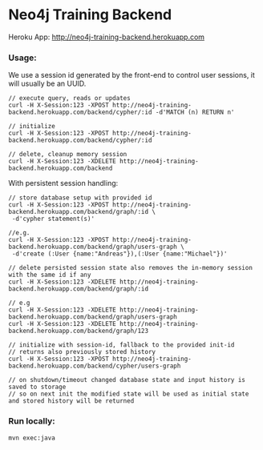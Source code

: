 # Neo4j Training Backend
    
Heroku App: http://neo4j-training-backend.herokuapp.com


### Usage:

We use a session id generated by the front-end to control user sessions, it will usually be an UUID.

````
// execute query, reads or updates
curl -H X-Session:123 -XPOST http://neo4j-training-backend.herokuapp.com/backend/cypher/:id -d'MATCH (n) RETURN n'

// initialize
curl -H X-Session:123 -XPOST http://neo4j-training-backend.herokuapp.com/backend/cypher/:id

// delete, cleanup memory session
curl -H X-Session:123 -XDELETE http://neo4j-training-backend.herokuapp.com/backend

````

With persistent session handling:
````
// store database setup with provided id
curl -H X-Session:123 -XPOST http://neo4j-training-backend.herokuapp.com/backend/graph/:id \
 -d'cypher statement(s)'

//e.g.
curl -H X-Session:123 -XPOST http://neo4j-training-backend.herokuapp.com/backend/graph/users-graph \
 -d'create (:User {name:"Andreas"}),(:User {name:"Michael"})'

// delete persisted session state also removes the in-memory session with the same id if any
curl -H X-Session:123 -XDELETE http://neo4j-training-backend.herokuapp.com/backend/graph/:id

// e.g
curl -H X-Session:123 -XDELETE http://neo4j-training-backend.herokuapp.com/backend/graph/users-graph
curl -H X-Session:123 -XDELETE http://neo4j-training-backend.herokuapp.com/backend/graph/123

// initialize with session-id, fallback to the provided init-id
// returns also previously stored history
curl -H X-Session:123 -XPOST http://neo4j-training-backend.herokuapp.com/backend/cypher/users-graph

// on shutdown/timeout changed database state and input history is saved to storage
// so on next init the modified state will be used as initial state and stored history will be returned
````


### Run locally:

````
mvn exec:java
````
